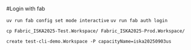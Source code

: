 #Login with fab

`uv run fab config set mode interactive` 
`uv run fab auth login` 


`cp Fabric_ISKA2025-Test.Workspace/ Fabric_ISKA2025-Prod.Workspace/`

`create test-cli-demo.Workspace -P capacityName=iska20250903us`